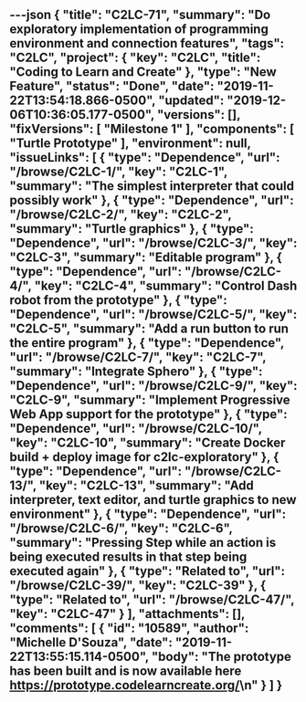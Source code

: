 ---json
{
  "title": "C2LC-71",
  "summary": "Do exploratory implementation of programming environment and connection features",
  "tags": "C2LC",
  "project": {
    "key": "C2LC",
    "title": "Coding to Learn and Create"
  },
  "type": "New Feature",
  "status": "Done",
  "date": "2019-11-22T13:54:18.866-0500",
  "updated": "2019-12-06T10:36:05.177-0500",
  "versions": [],
  "fixVersions": [
    "Milestone 1"
  ],
  "components": [
    "Turtle Prototype"
  ],
  "environment": null,
  "issueLinks": [
    {
      "type": "Dependence",
      "url": "/browse/C2LC-1/",
      "key": "C2LC-1",
      "summary": "The simplest interpreter that could possibly work"
    },
    {
      "type": "Dependence",
      "url": "/browse/C2LC-2/",
      "key": "C2LC-2",
      "summary": "Turtle graphics"
    },
    {
      "type": "Dependence",
      "url": "/browse/C2LC-3/",
      "key": "C2LC-3",
      "summary": "Editable program"
    },
    {
      "type": "Dependence",
      "url": "/browse/C2LC-4/",
      "key": "C2LC-4",
      "summary": "Control Dash robot from the prototype"
    },
    {
      "type": "Dependence",
      "url": "/browse/C2LC-5/",
      "key": "C2LC-5",
      "summary": "Add a run button to run the entire program"
    },
    {
      "type": "Dependence",
      "url": "/browse/C2LC-7/",
      "key": "C2LC-7",
      "summary": "Integrate Sphero"
    },
    {
      "type": "Dependence",
      "url": "/browse/C2LC-9/",
      "key": "C2LC-9",
      "summary": "Implement Progressive Web App support for the prototype"
    },
    {
      "type": "Dependence",
      "url": "/browse/C2LC-10/",
      "key": "C2LC-10",
      "summary": "Create Docker build + deploy image for c2lc-exploratory"
    },
    {
      "type": "Dependence",
      "url": "/browse/C2LC-13/",
      "key": "C2LC-13",
      "summary": "Add interpreter, text editor, and turtle graphics to new environment"
    },
    {
      "type": "Dependence",
      "url": "/browse/C2LC-6/",
      "key": "C2LC-6",
      "summary": "Pressing Step while an action is being executed results in that step being executed again"
    },
    {
      "type": "Related to",
      "url": "/browse/C2LC-39/",
      "key": "C2LC-39"
    },
    {
      "type": "Related to",
      "url": "/browse/C2LC-47/",
      "key": "C2LC-47"
    }
  ],
  "attachments": [],
  "comments": [
    {
      "id": "10589",
      "author": "Michelle D'Souza",
      "date": "2019-11-22T13:55:15.114-0500",
      "body": "The prototype has been built and is now available here <https://prototype.codelearncreate.org/>\n"
    }
  ]
}
---

        